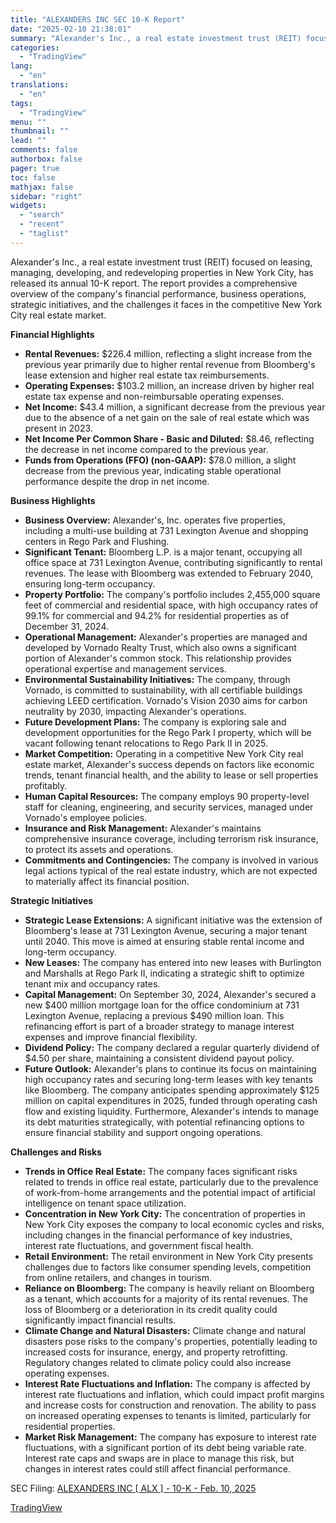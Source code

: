 ```yaml
---
title: "ALEXANDERS INC SEC 10-K Report"
date: "2025-02-10 21:38:01"
summary: "Alexander's Inc., a real estate investment trust (REIT) focused on leasing, managing, developing, and redeveloping properties in New York City, has released its annual 10-K report. The report provides a comprehensive overview of the company's financial performance, business operations, strategic initiatives, and the challenges it faces in the competitive New..."
categories:
  - "TradingView"
lang:
  - "en"
translations:
  - "en"
tags:
  - "TradingView"
menu: ""
thumbnail: ""
lead: ""
comments: false
authorbox: false
pager: true
toc: false
mathjax: false
sidebar: "right"
widgets:
  - "search"
  - "recent"
  - "taglist"
---
```


Alexander's Inc., a real estate investment trust (REIT) focused on leasing, managing, developing, and redeveloping properties in New York City, has released its annual 10-K report. The report provides a comprehensive overview of the company's financial performance, business operations, strategic initiatives, and the challenges it faces in the competitive New York City real estate market.

**Financial Highlights**

* **Rental Revenues:** $226.4 million, reflecting a slight increase from the previous year primarily due to higher rental revenue from Bloomberg's lease extension and higher real estate tax reimbursements.
* **Operating Expenses:** $103.2 million, an increase driven by higher real estate tax expense and non-reimbursable operating expenses.
* **Net Income:** $43.4 million, a significant decrease from the previous year due to the absence of a net gain on the sale of real estate which was present in 2023.
* **Net Income Per Common Share - Basic and Diluted:** $8.46, reflecting the decrease in net income compared to the previous year.
* **Funds from Operations (FFO) (non-GAAP):** $78.0 million, a slight decrease from the previous year, indicating stable operational performance despite the drop in net income.

**Business Highlights**

* **Business Overview:** Alexander's, Inc. operates five properties, including a multi-use building at 731 Lexington Avenue and shopping centers in Rego Park and Flushing.
* **Significant Tenant:** Bloomberg L.P. is a major tenant, occupying all office space at 731 Lexington Avenue, contributing significantly to rental revenues. The lease with Bloomberg was extended to February 2040, ensuring long-term occupancy.
* **Property Portfolio:** The company's portfolio includes 2,455,000 square feet of commercial and residential space, with high occupancy rates of 99.1% for commercial and 94.2% for residential properties as of December 31, 2024.
* **Operational Management:** Alexander's properties are managed and developed by Vornado Realty Trust, which also owns a significant portion of Alexander's common stock. This relationship provides operational expertise and management services.
* **Environmental Sustainability Initiatives:** The company, through Vornado, is committed to sustainability, with all certifiable buildings achieving LEED certification. Vornado's Vision 2030 aims for carbon neutrality by 2030, impacting Alexander's operations.
* **Future Development Plans:** The company is exploring sale and development opportunities for the Rego Park I property, which will be vacant following tenant relocations to Rego Park II in 2025.
* **Market Competition:** Operating in a competitive New York City real estate market, Alexander's success depends on factors like economic trends, tenant financial health, and the ability to lease or sell properties profitably.
* **Human Capital Resources:** The company employs 90 property-level staff for cleaning, engineering, and security services, managed under Vornado's employee policies.
* **Insurance and Risk Management:** Alexander's maintains comprehensive insurance coverage, including terrorism risk insurance, to protect its assets and operations.
* **Commitments and Contingencies:** The company is involved in various legal actions typical of the real estate industry, which are not expected to materially affect its financial position.

**Strategic Initiatives**

* **Strategic Lease Extensions:** A significant initiative was the extension of Bloomberg's lease at 731 Lexington Avenue, securing a major tenant until 2040. This move is aimed at ensuring stable rental income and long-term occupancy.
* **New Leases:** The company has entered into new leases with Burlington and Marshalls at Rego Park II, indicating a strategic shift to optimize tenant mix and occupancy rates.
* **Capital Management:** On September 30, 2024, Alexander's secured a new $400 million mortgage loan for the office condominium at 731 Lexington Avenue, replacing a previous $490 million loan. This refinancing effort is part of a broader strategy to manage interest expenses and improve financial flexibility.
* **Dividend Policy:** The company declared a regular quarterly dividend of $4.50 per share, maintaining a consistent dividend payout policy.
* **Future Outlook:** Alexander's plans to continue its focus on maintaining high occupancy rates and securing long-term leases with key tenants like Bloomberg. The company anticipates spending approximately $125 million on capital expenditures in 2025, funded through operating cash flow and existing liquidity. Furthermore, Alexander's intends to manage its debt maturities strategically, with potential refinancing options to ensure financial stability and support ongoing operations.

**Challenges and Risks**

* **Trends in Office Real Estate:** The company faces significant risks related to trends in office real estate, particularly due to the prevalence of work-from-home arrangements and the potential impact of artificial intelligence on tenant space utilization.
* **Concentration in New York City:** The concentration of properties in New York City exposes the company to local economic cycles and risks, including changes in the financial performance of key industries, interest rate fluctuations, and government fiscal health.
* **Retail Environment:** The retail environment in New York City presents challenges due to factors like consumer spending levels, competition from online retailers, and changes in tourism.
* **Reliance on Bloomberg:** The company is heavily reliant on Bloomberg as a tenant, which accounts for a majority of its rental revenues. The loss of Bloomberg or a deterioration in its credit quality could significantly impact financial results.
* **Climate Change and Natural Disasters:** Climate change and natural disasters pose risks to the company's properties, potentially leading to increased costs for insurance, energy, and property retrofitting. Regulatory changes related to climate policy could also increase operating expenses.
* **Interest Rate Fluctuations and Inflation:** The company is affected by interest rate fluctuations and inflation, which could impact profit margins and increase costs for construction and renovation. The ability to pass on increased operating expenses to tenants is limited, particularly for residential properties.
* **Market Risk Management:** The company has exposure to interest rate fluctuations, with a significant portion of its debt being variable rate. Interest rate caps and swaps are in place to manage this risk, but changes in interest rates could still affect financial performance.

SEC Filing: [ALEXANDERS INC [ ALX ] - 10-K - Feb. 10, 2025](https://www.sec.gov/Archives/edgar/data/3499/000000349925000004/alx-20241231.htm)

[TradingView](https://www.tradingview.com/news/tradingview:1536df315110a:0-alexanders-inc-sec-10-k-report/)
